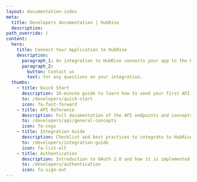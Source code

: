 ```yaml
---
layout: documentation-index
meta:
  title: Developers documentation | HubRise
  description:
path_override: /
content:
  hero:
    title: Connect Your Application to HubRise
    description:
      paragraph_1: An integration to HubRise connects your app to the HubRise ecosystem.
      paragraph_2:
        button: Contact us
        text: for any questions on your integration.
  thumbs:
    - title: Quick Start
      description: 10-minute guide to learn how to send your first API requests
      to: /developers/quick-start
      icon: fa-fast-forward
    - title: API Reference
      description: Full documentation of the API endpoints and concepts
      to: /developers/api/general-concepts
      icon: fa-cogs
    - title: Integration Guide
      description: Checklist and best practices to integrate to HubRise
      to: /developers/integration-guide
      icon: fa-list-alt
    - title: Authentication
      description: Introduction to OAuth 2.0 and how it is implemented in HubRise
      to: /developers/authentication
      icon: fa-sign-out
---
```

